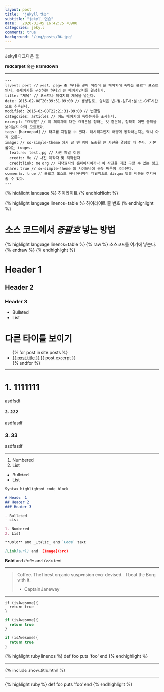 ```yaml
---
layout: post
title:  "jekyll 연습"
subtitle: "jekyll 연습"
date:   2020-01-05 16:42:25 +0900
categories: jekyll
comments: true
background: '/img/posts/06.jpg'
---
```


------------


Jekyll 마크다운 툴

**redcarpet** 혹은 **kramdown**

----------


```
---
layout: post // post, page 중 하나를 넣어 이것이 한 페이지에 속하는 블로그 포스트인지, 홈페이지를 구성하는 하나의 큰 페이지인지를 결정한다.
title: "제목" // 포스트나 페이지의 제목을 넣는다.
date: 2015-02-08T20:39:51-09:00 // 생성일로, 양식은 년-월-일T시:분:초-GMT시간 으로 추측된다.
modified: 2015-02-08T22:21:31-09:00 // 변경일
categories: articles // 어느 페이지에 속하는지를 표시한다.
excerpt: "요약문" // 이 페이지에 대한 요약문을 정하는 것 같은데, 정확히 어떤 동작을 보이는지 아직 모르겠다.
tags: [haroopad] // 태그를 지정할 수 있다. 해시태그인지 어떻게 동작하는지는 역시 아직 모른다.
image: // so-simple-theme 에서 글 맨 위에 노출될 큰 사진을 결정할 때 쓴다. 기본 폴더는 images.
  feature: test.jpg // 사진 파일 이름
  credit: Me // 사진 제작자 및 저작권자
  creditlink: me.org // 저작권자의 홈페이지이거나 이 사진을 직접 구할 수 있는 링크
share: true // so-simple-theme 의 사이드바에 공유 버튼이 추가된다.
comments: true // 블로그 포스트 하나하나마다 개별적으로 disqus 댓글 버튼을 추가해줄 수 있다.
---
```





{% highlight language %}
하이라이트
{% endhighlight %}

{% highlight language linenos=table %}
하이라이트 줄 번호
{% endhighlight %}

# **소스 코드에서** *중괄호* **넣는 방법** 
{% highlight language linenos=table %}
{% raw %}
소스코드를 여기에 넣는다.
{% endraw %}
{% endhighlight %}


# Header 1
## Header 2
### Header 3

- Bulleted
- List


# **다른 타이틀 보이기**
<ul>
  {% for post in site.posts %}
    <li>
      <a href="{{ post.url }}">{{ post.title }}</a>
      {{ post.excerpt }}
    </li>
  {% endfor %}
</ul>
 

--------------------------
# 1. 1111111
asdfsdf
#### 2. 222
asdfasdf
### 3. 33
asdfasdf

---------

1. Numbered
2. List


- Bulleted
- List


```markdown
Syntax highlighted code block

# Header 1
## Header 2
### Header 3

- Bulleted
- List

1. Numbered
2. List

**Bold** and _Italic_ and `Code` text

[Link](url) and ![Image](src)
```


**Bold** and _Italic_ and `Code` text





---------------


> Coffee. The finest organic suspension ever devised... I beat the Borg with it.
> - Captain Janeway


-----------

```
if (isAwesome){
  return true
}
```

```javascript
if (isAwesome){
  return true
}
```

```java
if (isAwesome){
  return true
}
```

{% highlight ruby linenos %}
def foo
  puts 'foo'
end
{% endhighlight %}

--------------

{% include show_title.html %}

----------------


{% highlight ruby %}
def foo
  puts 'foo'
end
{% endhighlight %}